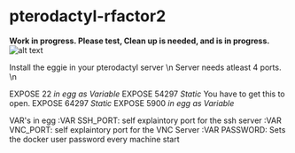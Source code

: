 

pterodactyl-rfactor2
===============

**Work in progress. Please test, Clean up is needed, and is in progress.**
![alt text](docker_rfactor2_diagram.png "Diagram")

Install the eggie in your pterodactyl server \n
Server needs atleast 4 ports. \n

EXPOSE 22  *in egg as Variable*
EXPOSE 54297 *Static* You have to get this to open.
EXPOSE 64297 *Static*
EXPOSE 5900 *in egg as Variable*

VAR's in egg
:VAR SSH_PORT: self explaintory port for the ssh server
:VAR VNC_PORT: self explaintory port for the VNC Server
:VAR PASSWORD: Sets the docker user password every machine start


